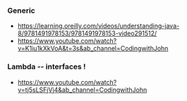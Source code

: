 ### Generic 
* https://learning.oreilly.com/videos/understanding-java-8/9781491978153/9781491978153-video291512/
* https://www.youtube.com/watch?v=K1iu1kXkVoA&t=3s&ab_channel=CodingwithJohn

### Lambda   --  interfaces !
* https://www.youtube.com/watch?v=tj5sLSFjVj4&ab_channel=CodingwithJohn